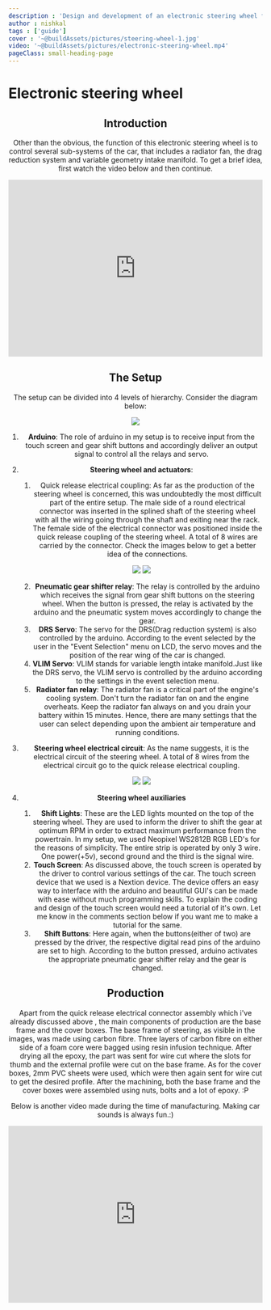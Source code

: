 ```yaml
---
description : 'Design and development of an electronic steering wheel for a Formula student car'
author : nishkal
tags : ['guide']
cover : '~@buildAssets/pictures/steering-wheel-1.jpg'
video: '~@buildAssets/pictures/electronic-steering-wheel.mp4'
pageClass: small-heading-page
---
```


# Electronic steering wheel

<Header />

## Introduction
Other than the obvious, the function of this electronic steering wheel is to control several sub-systems of the car, that includes a radiator fan, the drag reduction system and variable geometry intake manifold. To get a brief idea, first watch the video below and then continue.

<iframe width="100%" height="350" src="https://www.youtube.com/embed/iABpj2nnqXU" frameborder="0" allow="autoplay; encrypted-media" allowfullscreen></iframe>

## The Setup
The setup can be divided into 4 levels of hierarchy. Consider the diagram below:

![](~@buildAssets/pictures/steering-wheel-0.png)

1. __Arduino__: The role of arduino in my setup is to receive input from the touch screen and gear shift buttons and accordingly deliver an output signal to control all the relays and servo.

2. __Steering wheel and actuators__:
   1. Quick release electrical coupling: As far as the production of the steering wheel is concerned, this was undoubtedly the most difficult part of the entire setup. The male side of a round electrical connector was inserted in the splined shaft of the steering wheel with all the wiring going through the shaft and exiting near the rack. The female side of the electrical connector was positioned inside the quick release coupling of the steering wheel. A total of 8 wires are carried by the connector. Check the images below to get a better idea of the connections.

    <p style="text-align:center">
        <img src="~@buildAssets/pictures/steering-wheel-2.jpg"/>
        <img src="~@buildAssets/pictures/steering-wheel-3.jpg"/>
    </p>

   2. __Pneumatic gear shifter relay__: The relay is controlled by the arduino which receives the signal from gear shift buttons on the steering wheel. When the button is pressed, the relay is activated by the arduino and the pneumatic system moves accordingly to change the gear.
   3. __DRS Servo__: The servo for the DRS(Drag reduction system) is also controlled by the arduino. According to the event selected by the user in the "Event Selection" menu on LCD, the servo moves and the position of the rear wing of the car is changed.
   4. __VLIM Servo__: VLIM stands for variable length intake manifold.Just like the DRS servo, the VLIM servo is controlled by the arduino according to the settings in the event selection menu.
   5. __Radiator fan relay__: The radiator fan is a critical part of the engine's cooling system. Don't turn the radiator fan on and the engine overheats. Keep the radiator fan always on and you drain your battery within 15 minutes. Hence, there are many settings that the user can select depending upon the ambient air temperature and running conditions.

3. __Steering wheel electrical circuit__: As the name suggests, it is the electrical circuit of the steering wheel. A total of 8 wires from the electrical circuit go to the quick release electrical coupling.    

    <p style="text-align:center">
        <img src="~@buildAssets/pictures/steering-wheel-4.png"/>
        <img src="~@buildAssets/pictures/steering-wheel-5.png"/>
    </p>

4. __Steering wheel auxiliaries__
   1. __Shift Lights__: These are the LED lights mounted on the top of the steering wheel. They are used to inform the driver to shift the gear at optimum RPM in order to extract maximum performance from the powertrain. In my setup, we used Neopixel WS2812B RGB LED's for the reasons of simplicity. The entire strip is operated by only 3 wire. One power(+5v), second ground and the third is the signal wire.
   2. __Touch Screen__: As discussed above, the touch screen is operated by the driver to control various settings of the car. The touch screen device that we used is a Nextion device. The device offers an easy way to interface with the arduino and beautiful GUI's can be made with ease without much programming skills. To explain the coding and design of the touch screen would need a tutorial of it's own. Let me know in the comments section below if you want me to make a tutorial for the same.
   3. __Shift Buttons__: Here again, when the buttons(either of two) are pressed by the driver, the respective digital read pins of the arduino are set to high. According to the button pressed, arduino activates the appropriate pneumatic gear shifter relay and the gear is changed.

## Production
Apart from the quick release electrical connector assembly which i've already discussed above , the main components of production are the base frame and the cover boxes. The base frame of steering, as visible in the images, was made using carbon fibre. Three layers of carbon fibre on either side of a foam core were bagged using resin infusion technique. After drying all the epoxy, the part was sent for wire cut where the slots for thumb and the external profile were cut on the base frame. As for the cover boxes, 2mm PVC sheets were used, which were then again sent for wire cut to get  the desired profile. After the machining, both the base frame and the cover boxes were assembled using nuts, bolts and a lot of epoxy. :P 

Below is another video made during the time of manufacturing. Making car sounds is always fun.:)

<iframe width="100%" height="350" src="https://www.youtube.com/embed/uTClqEjpTrg" frameborder="0" allow="autoplay; encrypted-media" allowfullscreen></iframe>